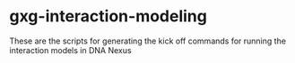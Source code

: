 # gxg-interaction-modeling

These are the scripts for generating the kick off commands for running the interaction models in DNA Nexus

